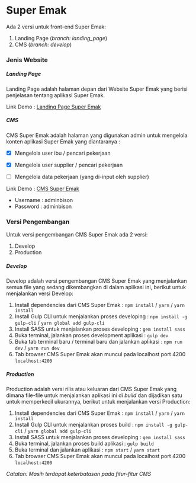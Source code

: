 Super Emak
==========
Ada 2 versi untuk front-end Super Emak:
1. Landing Page (*branch: landing_page*)
2. CMS  (*branch: develop*)


### Jenis Website
##### Landing Page
   Landing Page adalah halaman depan dari Website Super Emak yang berisi penjelasan tentang aplikasi Super Emak.


   Link Demo :
   [Landing Page Super Emak](http://superemak.herokuapp.com "Landing Page Super Emak")
##### CMS
   CMS Super Emak adalah halaman yang digunakan admin untuk mengelola konten aplikasi Super Emak yang diantaranya :
   - [x] Mengelola user ibu / pencari pekerjaan
   - [x] Mengelola user supplier / pencari pekerjaan
   - [ ] Mengelola data pekerjaan (yang di-input oleh supplier)
   

   Link Demo :
   [CMS Super Emak](http://super-emak.herokuapp.com "CMS Super Emak")
   * Username : adminbison
   * Password : adminbison


### Versi Pengembangan
Untuk versi pengembangan CMS Super Emak ada 2 versi:
1. Develop
2. Production


##### Develop
   Develop adalah versi pengembangan CMS Super Emak yang menjalankan semua file yang sedang dikembangkan di dalam aplikasi ini, berikut untuk menjalankan versi Develop:
   1. Install dependencies dari CMS Super Emak : `npm install` / `yarn` / `yarn install`
   2. Install Gulp CLI untuk menjalankan proses developing : `npm install -g gulp-cli` / `yarn global add gulp-cli`
   3. Install SASS untuk menjalankan proses developing : `gem install sass`
   4. Buka terminal, jalankan proses development aplikasi : `gulp dev`
   5. Buka tab terminal baru / terminal baru dan jalankan aplikasi : `npm run dev` / `yarn run dev`
   6. Tab browser CMS Super Emak akan muncul pada localhost port 4200 `localhost:4200`
   

##### Production
   Production adalah versi rilis atau keluaran dari CMS Super Emak yang dimana file-file untuk menjalankan aplikasi ini di *build* dan dijadikan satu untuk memperkecil ukurannya, berikut untuk menjalankan versi Production:
   1. Install dependencies dari CMS Super Emak : `npm install` / `yarn` / `yarn install`
   2. Install Gulp CLI untuk menjalankan proses build : `npm install -g gulp-cli` / `yarn global add gulp-cli`
   3. Install SASS untuk menjalankan proses developing : `gem install sass`
   4. Buka terminal, jalankan proses build aplikasi : `gulp build`
   5. Buka terminal dan jalankan aplikasi : `npm start` / `yarn start`
   6. Tab browser CMS Super Emak akan muncul pada localhost port 4200 `localhost:4200`



*Catatan: Masih terdapat keterbatasan pada fitur-fitur CMS*